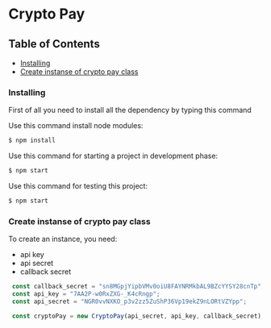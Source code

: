 # Crypto Pay
## Table of Contents
- [Installing](#installing)
- [Create instanse of crypto pay class](#create-instanse-of-crypto-pay-class)

### Installing 
First of all you need to install all the dependency by typing this command

Use this command install node modules:
```bash
$ npm install 
```
Use this command for starting a project in development phase:
 ```bash
$ npm start 
```
Use this command for testing this project:
 ```bash
$ npm start 
```

### Create instanse of crypto pay class

To create an instance, you need:
* api key  
* api secret 
* callback secret


```js
 const callback_secret = "sn8MGpjYipbVMv0oiU8FAYNRMkbAL9BZcYYSY28cnTp";
 const api_key = "7AA2P-w0RxZXG-_K4cRngp";
 const api_secret = "NGR0vvNXKO_p3v2zz5ZuShP36Vp19ekZ9nLORtVZYpp";

 const cryptoPay = new CryptoPay(api_secret, api_key, callback_secret);
```